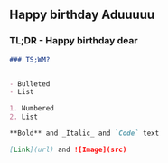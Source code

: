 ## Happy birthday Aduuuuu

### TL;DR - Happy birthday dear


```markdown
### TS;WM?


- Bulleted
- List

1. Numbered
2. List

**Bold** and _Italic_ and `Code` text

[Link](url) and ![Image](src)
```

